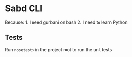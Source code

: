 # Sabd CLI

Because:
    1. I need gurbani on bash
    2. I need to learn Python

## Tests
Run `nosetests` in the project root to run the unit tests
